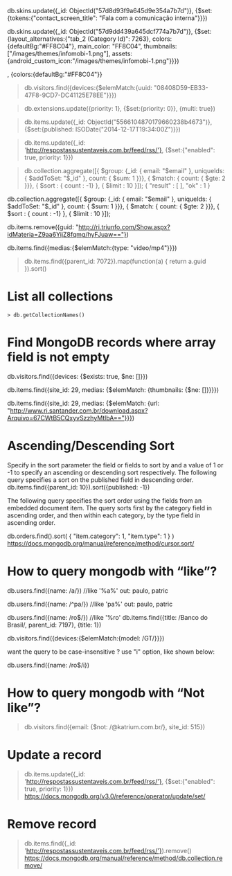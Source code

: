 
db.skins.update({_id: ObjectId("57d8d93f9a645d9e354a7b7d")}, {$set: {tokens:{"contact_screen_title": "Fala com a comunicação interna"}}})

db.skins.update({_id: ObjectId("57d9dd439a645dcf774a7b7d")}, {$set: {layout_alternatives:{"tab_2 (Category Id)": 7263}, colors:{defaultBg:"#FF8C04"}, main_color: "FF8C04", thumbnails: ["/images/themes/infomobi-1.png"], assets: {android_custom_icon:"/images/themes/infomobi-1.png"}}})

, {colors:{defaultBg:"#FF8C04"}}

> db.visitors.find({devices:{$elemMatch:{uuid: "08408D59-EB33-47F8-9CD7-DC41125E78EE"}}})

> db.extensions.update({priority: 1}, {$set:{priority: 0}}, {multi: true})

> db.items.update({_id: ObjectId("5566104870179660238b4673")}, {$set:{published: ISODate("2014-12-17T19:34:00Z")}})

> db.items.update({_id: 'http://respostassustentaveis.com.br/feed/rss/'}, {$set:{"enabled": true, priority: 1}})

> db.collection.aggregate([{ $group: {_id: { email: "$email" }, uniqueIds: { $addToSet: "$_id" }, count: { $sum: 1 }}}, { $match: { count: { $gte: 2 }}}, { $sort : { count : -1} }, { $limit : 10 }]);
{ "result" : [ ], "ok" : 1 }
>

db.collection.aggregate([{ $group: {_id: { email: "$email" }, uniqueIds: { $addToSet: "$_id" }, count: { $sum: 1 }}}, { $match: { count: { $gte: 2 }}}, { $sort : { count : -1} }, { $limit : 10 }]);

db.items.remove({guid: "http://ri.triunfo.com/Show.aspx?idMateria=Z9aa6YijZ8fqmg/hyFJuaw=="})

db.items.find({medias:{$elemMatch:{type: "video/mp4"}}})

> db.items.find({parent_id: 7072}).map(function(a) { return a.guid }).sort()

# List all collections
`> db.getCollectionNames()`

# Find MongoDB records where array field is not empty
db.visitors.find({devices: {$exists: true, $ne: []}})

db.items.find({site_id: 29, medias: {$elemMatch: {thumbnails: {$ne: []}}}})

db.items.find({site_id: 29, medias: {$elemMatch: {url: "http://www.ri.santander.com.br/download.aspx?Arquivo=67CWtB5CQxyvSzzhyMtlbA=="}}})

# Ascending/Descending Sort
Specify in the sort parameter the field or fields to sort by and a value of 1 or -1 to specify an ascending or descending sort respectively.
The following query specifies a sort on the published field in descending order.
db.items.find({parent_id: 10}).sort({published: -1})

The following query specifies the sort order using the fields from an embedded document item. The query sorts first by the category field in ascending order, and then within each category, by the type field in ascending order.

db.orders.find().sort( { "item.category": 1, "item.type": 1 } )
https://docs.mongodb.org/manual/reference/method/cursor.sort/

# How to query mongodb with “like”?
db.users.find({name: /a/})  //like '%a%'
out: paulo, patric

db.users.find({name: /^pa/}) //like 'pa%' 
out: paulo, patric

db.users.find({name: /ro$/}) //like '%ro'
db.items.find({title: /Banco do Brasil/, parent_id: 7197}, {title: 1})

db.visitors.find({devices:{$elemMatch:{model: /GT/}}})

want the query to be case-insensitive ? use "i" option, like shown below:

db.users.find({name: /ro$/i})

# How to query mongodb with “Not like”?
> db.visitors.find({email: {$not: /@katrium.com.br/}, site_id: 515})

# Update a record
> db.items.update({_id: 'http://respostassustentaveis.com.br/feed/rss/'}, {$set:{"enabled": true, priority: 1}})
https://docs.mongodb.org/v3.0/reference/operator/update/set/

# Remove record
> db.items.find({_id: 'http://respostassustentaveis.com.br/feed/rss/'}).remove()
https://docs.mongodb.org/manual/reference/method/db.collection.remove/
